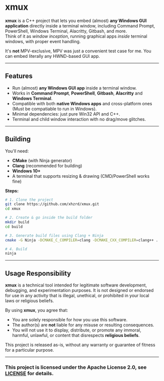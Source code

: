 # xmux

**xmux** is a C++ project that lets you embed (almost) **any Windows GUI application** directly inside a terminal window, including Command Prompt, PowerShell, Windows Terminal, Alacritty, Gitbash, and more.  
Think of it as *window inception*, running graphical apps *inside* terminal windows, with proper event handling.

It's **not** MPV-exclusive, MPV was just a convenient test case for me. You can embed literally any HWND-based GUI app.

---

## Features

- Run (almost) **any Windows GUI app** inside a terminal window.
- Works in **Command Prompt**, **PowerShell**, **Gitbash**, **Alacritty** and **Windows Terminal**.
- Compatible with both **native Windows apps** and cross-platform ones (Must be compatiable to run in Windows).
- Minimal dependencies: just pure Win32 API and C++.
- Terminal and child window interaction with no drag/move glitches.

---

## Building

You'll need:

- **CMake** (with Ninja generator)
- **Clang** (recommended for building)
- **Windows 10+**
- A terminal that supports resizing & drawing (CMD/PowerShell works fine)

**Steps:**
```bash
# 1. Clone the project
git clone https://github.com/xhzrd/xmux.git
cd xmux

# 2. Create & go inside the build folder
mkdir build
cd build

# 3. Generate build files using Clang + Ninja
cmake -G Ninja -DCMAKE_C_COMPILER=clang -DCMAKE_CXX_COMPILER=clang++ ..

# 4. Build
ninja
```

---

## Usage Responsibility

**xmux** is a technical tool intended for legitimate software development, debugging, and experimentation purposes.
It is not designed or endorsed for use in any activity that is illegal, unethical, or prohibited in your local laws or religious beliefs.

By using **xmux**, you agree that:

* You are solely responsible for how you use this software.
* The author(s) are **not** liable for any misuse or resulting consequences.
* You will not use it to display, distribute, or promote any immoral, harmful, unlawful, or content that disrespects **religious beliefs**.

This project is released as-is, without any warranty or guarantee of fitness for a particular purpose.

---

### This project is licensed under the Apache License 2.0, see [LICENSE](LICENSE) for details.